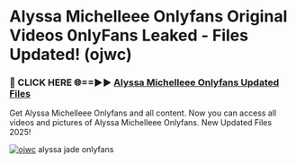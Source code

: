 # Alyssa Michelleee Onlyfans Original Videos 0nlyFans Leaked - Files Updated! (ojwc)

<h3>🔴 CLICK HERE 🌐==►► <a href="https://tinyurl.com/x26r9saj" rel="nofollow">Alyssa Michelleee Onlyfans Updated Files</a></h3>

Get Alyssa Michelleee Onlyfans and all content. Now you can access all videos and pictures of Alyssa Michelleee Onlyfans. New Updated Files 2025!

[![ojwc](https://i.imgur.com/LkgZPqh.gif)](https://tinyurl.com/x26r9saj)
alyssa jade onlyfans